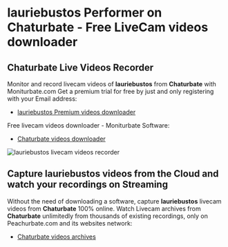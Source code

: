 # lauriebustos Performer on Chaturbate - Free LiveCam videos downloader

## Chaturbate Live Videos Recorder

Monitor and record livecam videos of **lauriebustos** from **Chaturbate** with Moniturbate.com
Get a premium trial for free by just and only registering with your Email address:
* [lauriebustos Premium videos downloader](https://moniturbate.com/request-demo-licence-key.html)

Free livecam videos downloader - Moniturbate Software:
* [Chaturbate videos downloader](https://moniturbate.com/moniturbate-download-software.html)

![lauriebustos livecam videos recorder](https://peachurnet.com/templates/moniturbate-software.png)


## Capture lauriebustos videos from the Cloud and watch your recordings on Streaming

Without the need of downloading a software, capture **lauriebustos** livecam videos from **Chaturbate** 100% online.
Watch Livecam archives from **Chaturbate** unlimitedly from thousands of existing recordings, only on Peachurbate.com and its websites network:
* [Chaturbate videos archives](https://peachurnet.com/)
